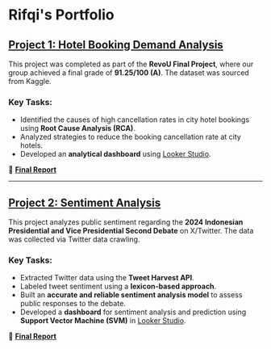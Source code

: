 # Rifqi's Portfolio  

## [Project 1: Hotel Booking Demand Analysis](https://github.com/rifqinurpermadi/Hotel-Booking-Demand-Analysis)  
This project was completed as part of the **RevoU Final Project**, where our group achieved a final grade of **91.25/100 (A)**. The dataset was sourced from Kaggle.  

### Key Tasks:  
- Identified the causes of high cancellation rates in city hotel bookings using **Root Cause Analysis (RCA)**.  
- Analyzed strategies to reduce the booking cancellation rate at city hotels.  
- Developed an **analytical dashboard** using [Looker Studio](https://lookerstudio.google.com/u/0/reporting/4e7aa8d1-d1dd-43bf-bf2a-5f2ab064096d/page/p_1fhi72gmad).  

📄 **[Final Report](https://drive.google.com/file/d/1Gp8292XKFEBbfoPvq4D43DpbtBf7fEKU/view)**  

---

## [Project 2: Sentiment Analysis](https://github.com/rifqinurpermadi/Sentiment-Analysis)  
This project analyzes public sentiment regarding the **2024 Indonesian Presidential and Vice Presidential Second Debate** on X/Twitter. The data was collected via Twitter data crawling.  

### Key Tasks:  
- Extracted Twitter data using the **Tweet Harvest API**.  
- Labeled tweet sentiment using a **lexicon-based approach**.  
- Built an **accurate and reliable sentiment analysis model** to assess public responses to the debate.  
- Developed a **dashboard** for sentiment analysis and prediction using **Support Vector Machine (SVM)** in [Looker Studio](https://lookerstudio.google.com/u/0/reporting/d7ddc925-e23b-456b-91fe-9baa877af4a0/page/Ues9D).  

📄 **[Final Report](https://drive.google.com/file/d/1Mz2aFy9lxcVTfNYBce83OpJdmLZGyc3l/view)**  
